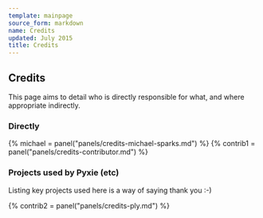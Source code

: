 ```yaml
---
template: mainpage
source_form: markdown
name: Credits
updated: July 2015
title: Credits
---
```

## Credits

This page aims to detail who is directly responsible for what, and where appropriate
indirectly.

### Directly

{% michael = panel("panels/credits-michael-sparks.md") %}
{% contrib1 = panel("panels/credits-contributor.md") %}

### Projects used by Pyxie (etc)

Listing key projects used here is a way of saying thank you :-)

{% contrib2 = panel("panels/credits-ply.md") %}
